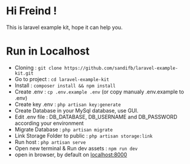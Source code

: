 # Hi Freind !
This is laravel example kit, hope it can help you.

# Run in Localhost

- Cloning  : `git clone https://github.com/sandifb/laravel-example-kit.git`
- Go to project  : `cd laravel-example-kit`
- Install  : `composer install && npm install`
- Create .env   : `cp .env.example .env` (or copy manualy .env.example to .env)
- Create key .env   : `php artisan key:generate`
- Create Database in your MySql database, use GUI.
- Edit .env file : DB_DATABASE, DB_USERNAME and DB_PASSWORD according your environment
- Migrate Database   : `php artisan migrate`
- Link Storage Folder to public   : `php artisan storage:link`
- Run host : `php artisan serve`
- Open new terminal & Run dev assets : `npm run dev`
- open in browser, by default on [localhost:8000](http://localhost:8000)
